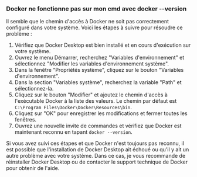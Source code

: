 ### Docker ne fonctionne pas sur mon cmd avec docker --version

Il semble que le chemin d'accès à Docker ne soit pas correctement configuré dans votre système. Voici les étapes à suivre pour résoudre ce problème :

1. Vérifiez que Docker Desktop est bien installé et en cours d'exécution sur votre système.
2. Ouvrez le menu Démarrer, recherchez "Variables d'environnement" et sélectionnez "Modifier les variables d'environnement système".
3. Dans la fenêtre "Propriétés système", cliquez sur le bouton "Variables d'environnement".
4. Dans la section "Variables système", recherchez la variable "Path" et sélectionnez-la.
5. Cliquez sur le bouton "Modifier" et ajoutez le chemin d'accès à l'exécutable Docker à la liste des valeurs. Le chemin par défaut est `C:\Program Files\Docker\Docker\Resources\bin`.
6. Cliquez sur "OK" pour enregistrer les modifications et fermer toutes les fenêtres.
7. Ouvrez une nouvelle invite de commandes et vérifiez que Docker est maintenant reconnu en tapant `docker --version`.

Si vous avez suivi ces étapes et que Docker n'est toujours pas reconnu, il est possible que l'installation de Docker Desktop ait échoué ou qu'il y ait un autre problème avec votre système. Dans ce cas, je vous recommande de réinstaller Docker Desktop ou de contacter le support technique de Docker pour obtenir de l'aide.